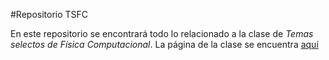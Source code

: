 #Repositorio TSFC

En este repositorio se encontrará todo lo relacionado a la clase de *Temas selectos de Física Computacional*.
La página de la clase se encuentra [aquí](https://github.com/lbenet/2016-1_TemasSelectosFisComp)